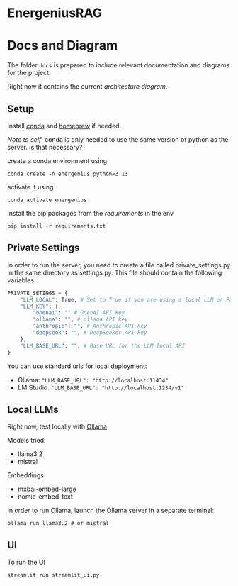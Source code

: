 # EnergeniusRAG

# Docs and Diagram

The folder `docs` is prepared to include relevant documentation and diagrams for the project.

Right now it contains the current _architecture diagram_.

## Setup

Install [conda](https://docs.conda.io/projects/conda/en/23.1.x/user-guide/install/) and [homebrew](https://brew.sh/) if needed.

_Note to self_: conda is only needed to use the same version of python as the server. Is that necessary?

create a conda environment using

```shell
conda create -n energenius python=3.13
```

activate it using

```shell
conda activate energenius
```

install the pip packages from the _requirements_ in the env

```shell
pip install -r requirements.txt
```

## Private Settings

In order to run the server, you need to create a file called private_settings.py in the same directory as settings.py. This file should contain the following variables:

```python
PRIVATE_SETINGS = {
    "LLM_LOCAL": True, # Set to True if you are using a local LLM or False if you are using a remote LLM
    "LLM_KEY": {
        "openai": "" # OpenAI API key
        "ollama": "", # ollama API key
        "anthropic": "", # Anthropic API key
        "deepseek": "", # DeepSeeker API key
    },
    "LLM_BASE_URL": "", # Base URL for the LLM local API
}
```

You can use standard urls for local deployment:

-   Ollama: `"LLM_BASE_URL": "http://localhost:11434"`
-   LM Studio: `"LLM_BASE_URL": "http://localhost:1234/v1"`

## Local LLMs

Right now, test locally with [Ollama](https://ollama.com/)

Models tried:

-   llama3.2
-   mistral

Embeddings:

-   mxbai-embed-large
-   nomic-embed-text

In order to run Ollama, launch the Ollama server in a separate terminal:

```shell
ollama run llama3.2 # or mistral
```

## UI

To run the UI

```shell
streamlit run streamlit_ui.py
```
